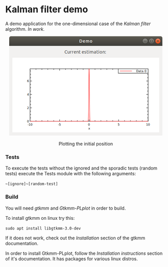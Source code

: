 # Kalman filter demo

A demo application for the one-dimensional case of the _Kalman filter_ algorithm. _In work._


<p align="center"><img src="initial_position_plot.png" alt="Initial position on plot" /></p>
<p align="center">Plotting the initial position</p>

### Tests

To execute the tests without the ignored and the sporadic tests (random tests) execute the Tests module with the following arguments:

`~[ignore]~[random-test]`

### Build

You will need _gtkmm_ and _Gtkmm-PLplot_ in order to build.

To install gtkmm on linux try this:

`sudo apt install libgtkmm-3.0-dev`

If it does not work, check out the _Installation_ section of the gtkmm documentation.

In order to install Gtkmm-PLplot, follow the _Installation instructions_ section of it's documentation. It has packages for various linux distros.